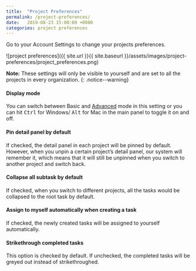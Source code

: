 ```yaml
---
title:  "Project Preferences"
permalink: /project-preferences/  
date:   2019-08-23 15:00:00 +0800
categories: project preferences
---
```

Go to your Account Settings to change your projects preferences. 

![project preferences]({{ site.url }}{{ site.baseurl }}/assets/images/project-preferences/project_preferences.png)

**Note:** These settings will only be visible to yourself and are set to all the projects in every organization. 
{: .notice--warning}

#### Display mode

You can switch between Basic and [Advanced](https://quire.io/guide/advanced-mode/) mode in this setting or you can hit <kbd>Ctrl</kbd> for Windows/ <kbd>Alt</kbd> for Mac in the main panel to toggle it on and off.

#### Pin detail panel by default

If checked, the detail panel in each project will be pinned by default. However, when you unpin a certain project’s detail panel, our system will remember it, which means that it will still be unpinned when you switch to another project and switch back. 


#### Collapse all subtask by default

If checked, when you switch to different projects, all the tasks would be collapsed to the root task by default. 

#### Assign to myself automatically when creating a task

If checked, the newly created tasks will be assigned to yourself automatically. 


#### Strikethrough completed tasks

This option is checked by default. If unchecked, the completed tasks will be greyed out instead of strikethroughed. 
